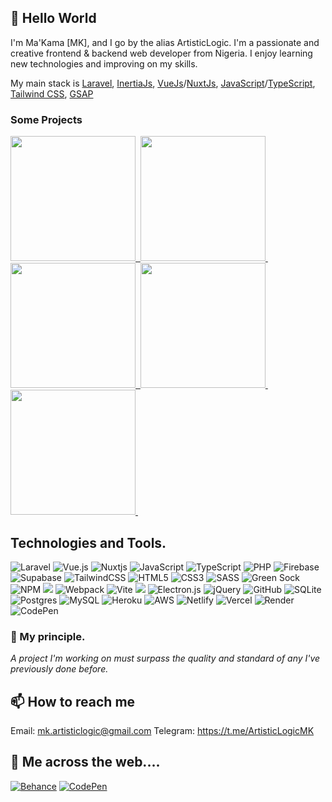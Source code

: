 ## 👋 Hello World
I'm Ma'Kama [MK], and I go by the alias ArtisticLogic.
I'm a passionate and creative frontend & backend web developer from Nigeria. I enjoy learning new technologies and improving on my skills.

My main stack is [Laravel](https://laravel.com), [InertiaJs](https://inertiajs.com), [VueJs](https://vuejs.org)/[NuxtJs](https://nuxt.com/), [JavaScript](https://www.javascript.com/)/[TypeScript](https://www.typescriptlang.org/), [Tailwind CSS](https://tailwindcss.com), [GSAP](https://greensock.com/)

### Some Projects

<a href="https://testar-app.vercel.app/">
    <img src="https://firebasestorage.googleapis.com/v0/b/learn-c73c3.appspot.com/o/Misc%2FTestar-Dashboard.png?alt=media&token=f4652d23-0037-46fd-9024-04ad5918ed6e" width="200">&nbsp;
</a>

<a href="https://infinityconverter.netlify.app/">
    <img src="https://firebasestorage.googleapis.com/v0/b/learn-c73c3.appspot.com/o/Misc%2Fconverter_social.png?alt=media&token=29744a31-afd8-4d00-9fee-99462cbb171a" width="200">&nbsp;
</a>

<a href="http://remotech.us-east-1.elasticbeanstalk.com">
    <img src="https://firebasestorage.googleapis.com/v0/b/learn-c73c3.appspot.com/o/Misc%2Frmt_social.png?alt=media&token=7a8387b2-e52e-4e45-a9d7-d4e984423e62" width="200">&nbsp;
</a>

<a href="https://spacex-launchesx.netlify.app/">
    <img src="https://firebasestorage.googleapis.com/v0/b/learn-c73c3.appspot.com/o/Misc%2Fspx_social.png?alt=media&token=81b8c98f-f280-4a17-8a3a-e45d31d29898" width="200">&nbsp;
</a> 

<a href="https://notate.netlify.app/">
    <img src="https://firebasestorage.googleapis.com/v0/b/learn-c73c3.appspot.com/o/Misc%2Fnotate_social.png?alt=media&token=342dcdf8-aba2-48a7-9d88-024f19965ba2" width="200">&nbsp;
</a> 




## Technologies and Tools.
![Laravel](https://img.shields.io/badge/Laravel-FF2D20?style=for-the-badge&logo=laravel&logoColor=white)
![Vue.js](https://img.shields.io/badge/vuejs-%2335495e.svg?style=for-the-badge&logo=vuedotjs&logoColor=%234FC08D)
![Nuxtjs](https://img.shields.io/badge/Nuxt-002E3B?style=for-the-badge&logo=nuxtdotjs&logoColor=#00DC82)
![JavaScript](https://img.shields.io/badge/javascript-%23323330.svg?style=for-the-badge&logo=javascript&logoColor=%23F7DF1E)
![TypeScript](https://img.shields.io/badge/typescript-%23007ACC.svg?style=for-the-badge&logo=typescript&logoColor=white)
![PHP](https://img.shields.io/badge/php-%23777BB4.svg?style=for-the-badge&logo=php&logoColor=white)
![Firebase](https://img.shields.io/badge/firebase-%23039BE5.svg?style=for-the-badge&logo=firebase)
![Supabase](https://img.shields.io/badge/Supabase-3ECF8E?style=for-the-badge&logo=supabase&logoColor=white)
![TailwindCSS](https://img.shields.io/badge/tailwindcss-%2338B2AC.svg?style=for-the-badge&logo=tailwind-css&logoColor=white)
![HTML5](https://img.shields.io/badge/html5-%23E34F26.svg?style=for-the-badge&logo=html5&logoColor=white)
![CSS3](https://img.shields.io/badge/css3-%231572B6.svg?style=for-the-badge&logo=css3&logoColor=white)
![SASS](https://img.shields.io/badge/SASS-hotpink.svg?style=for-the-badge&logo=SASS&logoColor=white)
![Green Sock](https://img.shields.io/badge/green%20sock-88CE02?style=for-the-badge&logo=greensock&logoColor=white)
![NPM](https://img.shields.io/badge/NPM-%23000000.svg?style=for-the-badge&logo=npm&logoColor=white)
<img src="https://img.shields.io/badge/composer-%23885630.svg?&style=for-the-badge&logo=composer&logoColor=white" />
![Webpack](https://img.shields.io/badge/webpack-%238DD6F9.svg?style=for-the-badge&logo=webpack&logoColor=black)
![Vite](https://img.shields.io/badge/vite-%23646CFF.svg?style=for-the-badge&logo=vite&logoColor=white)
<img src="https://img.shields.io/badge/apache%20cordova-%23E8E8E8.svg?&style=for-the-badge&logo=apache%20cordova&logoColor=black" />
![Electron.js](https://img.shields.io/badge/Electron-191970?style=for-the-badge&logo=Electron&logoColor=white)
![jQuery](https://img.shields.io/badge/jquery-%230769AD.svg?style=for-the-badge&logo=jquery&logoColor=white)
![GitHub](https://img.shields.io/badge/github-%23121011.svg?style=for-the-badge&logo=github&logoColor=white)
![SQLite](https://img.shields.io/badge/sqlite-%2307405e.svg?style=for-the-badge&logo=sqlite&logoColor=white)
![Postgres](https://img.shields.io/badge/postgres-%23316192.svg?style=for-the-badge&logo=postgresql&logoColor=white)
![MySQL](https://img.shields.io/badge/mysql-%2300f.svg?style=for-the-badge&logo=mysql&logoColor=white)
![Heroku](https://img.shields.io/badge/heroku-%23430098.svg?style=for-the-badge&logo=heroku&logoColor=white)
![AWS](https://img.shields.io/badge/AWS-%23FF9900.svg?style=for-the-badge&logo=amazon-aws&logoColor=white)
![Netlify](https://img.shields.io/badge/netlify-%23000000.svg?style=for-the-badge&logo=netlify&logoColor=#00C7B7)
![Vercel](https://img.shields.io/badge/vercel-%23000000.svg?style=for-the-badge&logo=vercel&logoColor=white)
![Render](https://img.shields.io/badge/Render-%46E3B7.svg?style=for-the-badge&logo=render&logoColor=white)
![CodePen](https://img.shields.io/badge/Codepen-000000?style=for-the-badge&logo=codepen&logoColor=white)


### 💎 My principle.
<i>A project I'm working on must surpass the quality and standard of any I've previously done before.</i>


## 📫 How to reach me
Email: mk.artisticlogic@gmail.com
Telegram: https://t.me/ArtisticLogicMK

## 🎴 Me across the web....
<a href="https://www.behance.net/artisticlogicmk">![Behance](https://img.shields.io/badge/Behance-1769ff?style=for-the-badge&logo=behance&logoColor=white)</a>
<a href="https://codepen.io/artisticlogicmk">![CodePen](https://img.shields.io/badge/Codepen-000000?style=for-the-badge&logo=codepen&logoColor=white)</a>
  
